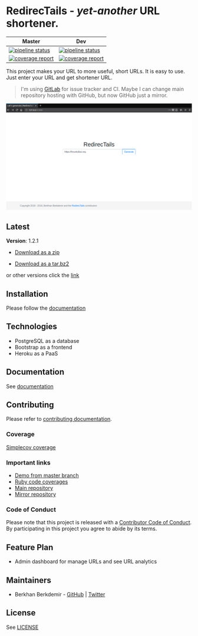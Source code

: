 # RedirecTails - *yet-another* URL shortener.

| Master | Dev |
| ------ | --- |
| [![pipeline status](https://gitlab.com/BerkhanBerkdemir/redirectails/badges/master/pipeline.svg)](https://gitlab.com/BerkhanBerkdemir/redirectails/commits/master) | [![pipeline status](https://gitlab.com/BerkhanBerkdemir/redirectails/badges/dev/pipeline.svg)](https://gitlab.com/BerkhanBerkdemir/redirectails/commits/dev) |
| [![coverage report](https://gitlab.com/BerkhanBerkdemir/redirectails/badges/master/coverage.svg)](https://gitlab.com/BerkhanBerkdemir/redirectails/commits/master) | [![coverage report](https://gitlab.com/BerkhanBerkdemir/redirectails/badges/dev/coverage.svg)](https://gitlab.com/BerkhanBerkdemir/redirectails/commits/dev) |

This project makes your URL to more useful, short URLs. It is easy to use. Just enter your URL and get shortener URL.

> I'm using [GitLab](https://gitlab.com/BerkhanBerkdemir/redirectails) for issue tracker and CI.
> Maybe I can change main repository hosting with GitHub, but now GitHub just a mirror.

![RedirecTails screenshort from v1.1.0](screenshot.png)

## Latest

**Version**: 1.2.1

* [Download as a zip](https://gitlab.com/BerkhanBerkdemir/redirectails/repository/1.2.1/archive.zip)

* [Download as a tar.bz2](https://gitlab.com/BerkhanBerkdemir/redirectails/repository/1.2.1/archive.tar.bz2)

or other versions click the [link](https://gitlab.com/BerkhanBerkdemir/redirectails/tags)

## Installation

Please follow the [documentation](wiki/Installation.md)

## Technologies

* PostgreSQL as a database
* Bootstrap as a frontend
* Heroku as a PaaS

## Documentation

See [documentation](wiki/Home.md)

## Contributing

Please refer to [contributing documentation](CONTRIBUTING.md).

### Coverage

[Simplecov coverage](https://berkhanberkdemir.gitlab.io/redirectails/coverage)

### Important links

* [Demo from master branch](https://production-redirectails.herokuapp.com/)
* [Ruby code coverages](https://berkhanberkdemir.gitlab.io/redirectails/coverage)
* [Main repository](https://gitlab.com/BerkhanBerkdemir/redirectails)
* [Mirror repository](https://github.com/BerkhanBerkdemir/redirectails)

### Code of Conduct

Please note that this project is released with a [Contributor Code of Conduct](CODE_OF_CONDUCT.md). By participating in this project you agree to abide by its terms.

## Feature Plan

* Admin dashboard for manage URLs and see URL analytics

## Maintainers

* Berkhan Berkdemir - [GitHub](https://github.com/BerkhanBerkdemir) | [Twitter](https://twitter.com/BerkhanBerkdemi)

## License

See [LICENSE](LICENSE)
